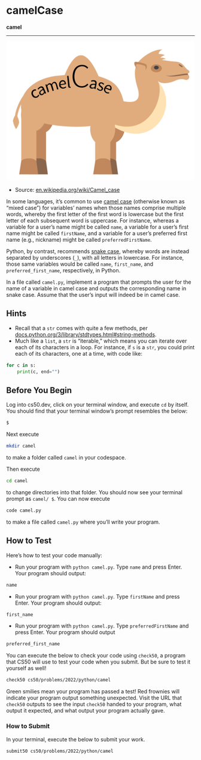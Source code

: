 # camelCase

**camel**
____

![Came Case](camelCase.png)

- Source: [en.wikipedia.org/wiki/Camel_case](https://en.wikipedia.org/wiki/Camel_case)

In some languages, it’s common to use [camel case](https://en.wikipedia.org/wiki/Camel_case) (otherwise known as “mixed case”) for variables’ names when those names comprise multiple words, whereby the first letter of the first word is lowercase but the first letter of each subsequent word is uppercase. For instance, whereas a variable for a user’s name might be called `name`, a variable for a user’s first name might be called `firstName`, and a variable for a user’s preferred first name (e.g., nickname) might be called `preferredFirstName`.

Python, by contrast, recommends [snake case](https://peps.python.org/pep-0008/#function-and-variable-names), whereby words are instead separated by underscores (`_`), with all letters in lowercase. For instance, those same variables would be called `name`, `first_name`, and `preferred_first_name`, respectively, in Python.

In a file called `camel.py`, implement a program that prompts the user for the name of a variable in camel case and outputs the corresponding name in snake case. Assume that the user’s input will indeed be in camel case.

## Hints

- Recall that a `str` comes with quite a few methods, per [docs.python.org/3/library/stdtypes.html#string-methods](https://docs.python.org/3/library/stdtypes.html#string-methods).
- Much like a `list`, a `str` is “iterable,” which means you can iterate over each of its characters in a loop. For instance, if `s` is a `str`, you could print each of its characters, one at a time, with code like:

```python
for c in s:
    print(c, end="")
```

## Before You Begin

Log into cs50.dev, click on your terminal window, and execute `cd` by itself. You should find that your terminal window’s prompt resembles the below:

```bash
$
```

Next execute

```bash
mkdir camel
```

to make a folder called `camel` in your codespace.

Then execute

```bash
cd camel
```

to change directories into that folder. You should now see your terminal prompt as `camel/ $`. You can now execute

```bash
code camel.py
```

to make a file called `camel.py` where you’ll write your program.

## How to Test

Here’s how to test your code manually:

- Run your program with `python camel.py`. Type `name` and press Enter. Your program should output:

```bash
name
```

- Run your program with `python camel.py`. Type `firstName` and press Enter. Your program should output:

```bash
first_name
```

- Run your program with `python camel.py`. Type `preferredFirstName` and press Enter. Your program should output

```bash
preferred_first_name
```

You can execute the below to check your code using `check50`, a program that CS50 will use to test your code when you submit. But be sure to test it yourself as well!

```bash
check50 cs50/problems/2022/python/camel
```

Green smilies mean your program has passed a test! Red frownies will indicate your program output something unexpected. Visit the URL that `check50` outputs to see the input `check50` handed to your program, what output it expected, and what output your program actually gave.

### How to Submit

In your terminal, execute the below to submit your work.

```bash
submit50 cs50/problems/2022/python/camel
```
